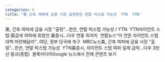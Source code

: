 ```yaml
---
categories: h
title: "美 긴축 여파에 금융 시장 출렁한은 연말 빅스텝 가능성  YTN  YTN"
---
```

美, 긴축 여파에 금융 시장 "출렁"...한은, 연말 빅스텝 가능성 / YTN&nbsp;&nbsp;YTN자이언트 스텝·英감세 여파에 휘청인 美증시…다우 연중 최저치&nbsp;&nbsp;연합뉴스"미 연준 자이언트 스텝 대책 마련해달라"‥여당, 정부 당국에 촉구&nbsp;&nbsp;MBC뉴스美, 긴축 여파에 금융 시장 "출렁"...한은, 연말 빅스텝 가능성&nbsp;&nbsp;YTN美증시, 자이언트 스텝 여파 일제 급락…다우 3만선 붕괴(종합)&nbsp;&nbsp;블록미디어Google 뉴스에서 전체 콘텐츠 보기